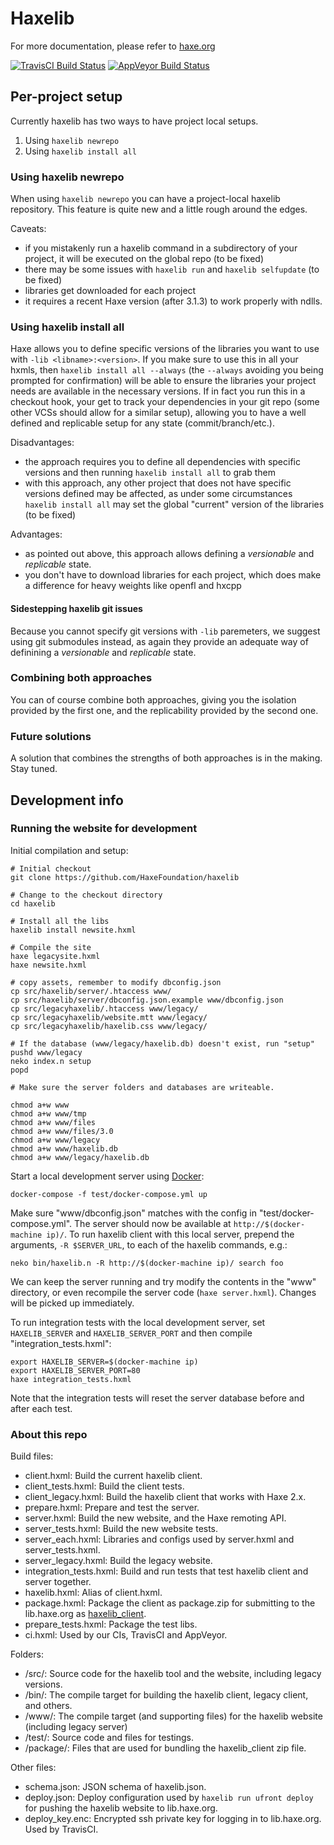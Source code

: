 # Haxelib

For more documentation, please refer to [haxe.org](http://haxe.org/haxelib)

[![TravisCI Build Status](https://travis-ci.org/HaxeFoundation/haxelib.svg?branch=development)](https://travis-ci.org/HaxeFoundation/haxelib)
[![AppVeyor Build Status](https://ci.appveyor.com/api/projects/status/github/HaxeFoundation/haxelib?branch=development&svg=true)](https://ci.appveyor.com/project/HaxeFoundation/haxelib)

## Per-project setup

Currently haxelib has two ways to have project local setups.

1. Using `haxelib newrepo`
2. Using `haxelib install all`

### Using haxelib newrepo

When using `haxelib newrepo` you can have a project-local haxelib repository. This feature is quite new and a little rough around the edges.

Caveats:

- if you mistakenly run a haxelib command in a subdirectory of your project, it will be executed on the global repo (to be fixed)
- there may be some issues with `haxelib run` and `haxelib selfupdate` (to be fixed)
- libraries get downloaded for each project
- it requires a recent Haxe version (after 3.1.3) to work properly with ndlls.

### Using haxelib install all

Haxe allows you to define specific versions of the libraries you want to use with `-lib <libname>:<version>`. If you make sure to use this in all your hxmls, then `haxelib install all --always` (the `--always` avoiding you being prompted for confirmation) will be able to ensure the libraries your project needs are available in the necessary versions. If in fact you run this in a checkout hook, your get to track your dependencies in your git repo (some other VCSs should allow for a similar setup), allowing you to have a well defined and replicable setup for any state (commit/branch/etc.).

Disadvantages:

- the approach requires you to define all dependencies with specific versions and then running `haxelib install all` to grab them
- with this approach, any other project that does not have specific versions defined may be affected, as under some circumstances `haxelib install all` may set the global "current" version of the libraries (to be fixed)

Advantages:

- as pointed out above, this approach allows defining a *versionable* and *replicable* state.
- you don't have to download libraries for each project, which does make a difference for heavy weights like openfl and hxcpp

#### Sidestepping haxelib git issues

Because you cannot specify git versions with `-lib` paremeters, we suggest using git submodules instead, as again they provide an adequate way of definining a *versionable* and *replicable* state.

### Combining both approaches

You can of course combine both approaches, giving you the isolation provided by the first one, and the replicability provided by the second one.

### Future solutions

A solution that combines the strengths of both approaches is in the making. Stay tuned.

## Development info

### Running the website for development

Initial compilation and setup:

```
# Initial checkout
git clone https://github.com/HaxeFoundation/haxelib

# Change to the checkout directory
cd haxelib

# Install all the libs
haxelib install newsite.hxml

# Compile the site
haxe legacysite.hxml
haxe newsite.hxml

# copy assets, remember to modify dbconfig.json
cp src/haxelib/server/.htaccess www/
cp src/haxelib/server/dbconfig.json.example www/dbconfig.json
cp src/legacyhaxelib/.htaccess www/legacy/
cp src/legacyhaxelib/website.mtt www/legacy/
cp src/legacyhaxelib/haxelib.css www/legacy/

# If the database (www/legacy/haxelib.db) doesn't exist, run "setup"
pushd www/legacy
neko index.n setup
popd

# Make sure the server folders and databases are writeable.

chmod a+w www
chmod a+w www/tmp
chmod a+w www/files
chmod a+w www/files/3.0
chmod a+w www/legacy
chmod a+w www/haxelib.db
chmod a+w www/legacy/haxelib.db
```

Start a local development server using [Docker](https://www.docker.com/):
```
docker-compose -f test/docker-compose.yml up
```
Make sure "www/dbconfig.json" matches with the config in "test/docker-compose.yml".
The server should now be available at `http://$(docker-machine ip)/`.
To run haxelib client with this local server, prepend the arguments, `-R $SERVER_URL`, to each of the haxelib commands, e.g.:
```
neko bin/haxelib.n -R http://$(docker-machine ip)/ search foo
```

We can keep the server running and try modify the contents in the "www" directory, or even recompile the server code (`haxe server.hxml`). Changes will be picked up immediately.

To run integration tests with the local development server, set `HAXELIB_SERVER` and `HAXELIB_SERVER_PORT` and then compile "integration_tests.hxml":
```
export HAXELIB_SERVER=$(docker-machine ip)
export HAXELIB_SERVER_PORT=80
haxe integration_tests.hxml
```
Note that the integration tests will reset the server database before and after each test.

### About this repo

Build files:

* client.hxml: Build the current haxelib client.
* client_tests.hxml: Build the client tests.
* client_legacy.hxml: Build the haxelib client that works with Haxe 2.x.
* prepare.hxml: Prepare and test the server.
* server.hxml: Build the new website, and the Haxe remoting API.
* server_tests.hxml: Build the new website tests.
* server_each.hxml: Libraries and configs used by server.hxml and server_tests.hxml.
* server_legacy.hxml: Build the legacy website.
* integration_tests.hxml: Build and run tests that test haxelib client and server together.
* haxelib.hxml: Alias of client.hxml.
* package.hxml: Package the client as package.zip for submitting to the lib.haxe.org as [haxelib_client](http://lib.haxe.org/p/haxelib_client/).
* prepare_tests.hxml: Package the test libs.
* ci.hxml: Used by our CIs, TravisCI and AppVeyor.

Folders:

* /src/: Source code for the haxelib tool and the website, including legacy versions.
* /bin/: The compile target for building the haxelib client, legacy client, and others.
* /www/: The compile target (and supporting files) for the haxelib website (including legacy server)
* /test/: Source code and files for testings.
* /package/: Files that are used for bundling the haxelib_client zip file.

Other files:

* schema.json: JSON schema of haxelib.json.
* deploy.json: Deploy configuration used by `haxelib run ufront deploy` for pushing the haxelib website to lib.haxe.org.
* deploy_key.enc: Encrypted ssh private key for logging in to lib.haxe.org. Used by TravisCI.
